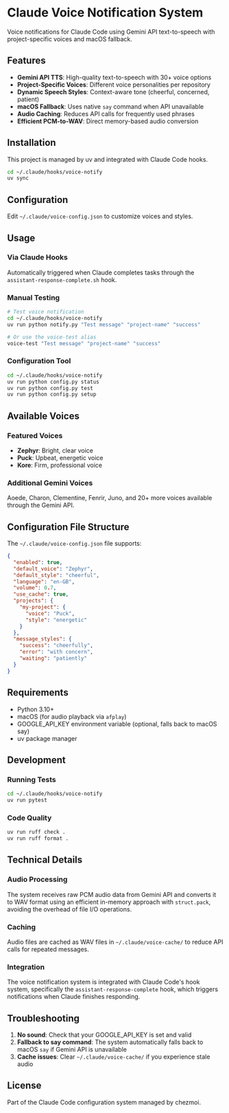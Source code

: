 # Claude Voice Notification System

Voice notifications for Claude Code using Gemini API text-to-speech with project-specific voices and macOS fallback.

## Features

- **Gemini API TTS**: High-quality text-to-speech with 30+ voice options
- **Project-Specific Voices**: Different voice personalities per repository
- **Dynamic Speech Styles**: Context-aware tone (cheerful, concerned, patient)
- **macOS Fallback**: Uses native `say` command when API unavailable
- **Audio Caching**: Reduces API calls for frequently used phrases
- **Efficient PCM-to-WAV**: Direct memory-based audio conversion

## Installation

This project is managed by uv and integrated with Claude Code hooks.

```bash
cd ~/.claude/hooks/voice-notify
uv sync
```

## Configuration

Edit `~/.claude/voice-config.json` to customize voices and styles.

## Usage

### Via Claude Hooks
Automatically triggered when Claude completes tasks through the `assistant-response-complete.sh` hook.

### Manual Testing
```bash
# Test voice notification
cd ~/.claude/hooks/voice-notify
uv run python notify.py "Test message" "project-name" "success"

# Or use the voice-test alias
voice-test "Test message" "project-name" "success"
```

### Configuration Tool
```bash
cd ~/.claude/hooks/voice-notify
uv run python config.py status
uv run python config.py test
uv run python config.py setup
```

## Available Voices

### Featured Voices
- **Zephyr**: Bright, clear voice
- **Puck**: Upbeat, energetic voice
- **Kore**: Firm, professional voice

### Additional Gemini Voices
Aoede, Charon, Clementine, Fenrir, Juno, and 20+ more voices available through the Gemini API.

## Configuration File Structure

The `~/.claude/voice-config.json` file supports:

```json
{
  "enabled": true,
  "default_voice": "Zephyr",
  "default_style": "cheerful",
  "language": "en-GB",
  "volume": 0.7,
  "use_cache": true,
  "projects": {
    "my-project": {
      "voice": "Puck",
      "style": "energetic"
    }
  },
  "message_styles": {
    "success": "cheerfully",
    "error": "with concern",
    "waiting": "patiently"
  }
}
```

## Requirements

- Python 3.10+
- macOS (for audio playback via `afplay`)
- GOOGLE_API_KEY environment variable (optional, falls back to macOS say)
- uv package manager

## Development

### Running Tests
```bash
cd ~/.claude/hooks/voice-notify
uv run pytest
```

### Code Quality
```bash
uv run ruff check .
uv run ruff format .
```

## Technical Details

### Audio Processing
The system receives raw PCM audio data from Gemini API and converts it to WAV format using an efficient in-memory approach with `struct.pack`, avoiding the overhead of file I/O operations.

### Caching
Audio files are cached as WAV files in `~/.claude/voice-cache/` to reduce API calls for repeated messages.

### Integration
The voice notification system is integrated with Claude Code's hook system, specifically the `assistant-response-complete` hook, which triggers notifications when Claude finishes responding.

## Troubleshooting

1. **No sound**: Check that your GOOGLE_API_KEY is set and valid
2. **Fallback to say command**: The system automatically falls back to macOS `say` if Gemini API is unavailable
3. **Cache issues**: Clear `~/.claude/voice-cache/` if you experience stale audio

## License

Part of the Claude Code configuration system managed by chezmoi.
